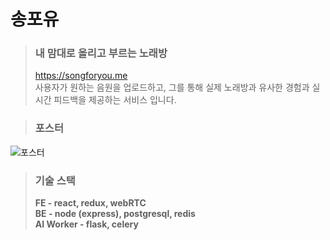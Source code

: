 # 송포유
> ### 내 맘대로 올리고 부르는 노래방
> https://songforyou.me
> <br>
> 사용자가 원하는 음원을 업로드하고, 그를 통해 실제 노래방과 유사한 경험과 실시간 피드백을 제공하는 서비스 입니다.

> ### 포스터
![포스터](https://github.com/user-attachments/assets/4ee568fd-6131-4306-9161-abea26e1ef43)

> ### 기술 스택
> **FE - react, redux, webRTC**
> <br>
> **BE - node (express), postgresql, redis**
> <br>
> **AI Worker - flask, celery**
